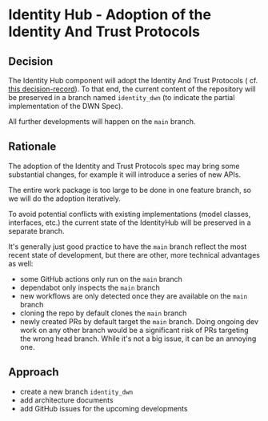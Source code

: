 # Identity Hub - Adoption of the Identity And Trust Protocols

## Decision

The Identity Hub component will adopt the Identity And Trust Protocols (
cf. [this decision-record](https://github.com/eclipse-edc/docs/tree/e7730f432305775542503e4ecb61aa7e829bea30/developer/decision-records/2023-09-06-identity-trust)).
To that end, the current content of the repository will be preserved in a branch named `identity_dwn` (to indicate the
partial implementation of the DWN Spec).

All further developments will happen on the `main` branch.

## Rationale

The adoption of the Identity and Trust Protocols spec may bring some substantial changes, for example it will introduce
a series of new APIs.

The entire work package is too large to be done in one feature branch, so we will do the adoption iteratively.

To avoid potential conflicts with existing implementations (model classes, interfaces, etc.) the current state of the
IdentityHub will be preserved in a separate branch.

It's generally just good practice to have the `main` branch reflect the most recent state of development, but there are
other, more technical advantages as well:

- some GitHub actions only run on the `main` branch
- dependabot only inspects the `main` branch
- new workflows are only detected once they are available on the `main` branch
- cloning the repo by default clones the `main` branch
- newly created PRs by default target the `main` branch. Doing ongoing dev work on any other branch would be a
  significant risk of PRs targeting the wrong head branch. While it's not a big issue, it can be an annoying one.

## Approach

- create a new branch `identity_dwn`
- add architecture documents
- add GitHub issues for the upcoming developments